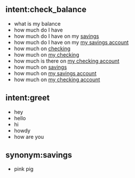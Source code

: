 ## intent:check_balance
- what is my balance
- how much do I have
- how much do I have on my [savings](source_account)
- how much do I have on my [my savings account](source_account:savings)
- how much on [checking](source_account)
- how much on [my checking](source_account:checking)
- how much is there on [my checking account](source_account)
- how much on [savings](source_account)
- how much on [my savings account](source_account:savings)
- how much on [my checking account](source_account:checking)

## intent:greet
- hey
- hello
- hi
- howdy
- how are you

## synonym:savings
- pink pig
